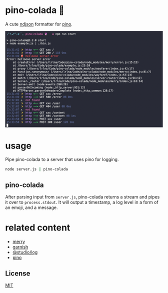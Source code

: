 # pino-colada 🍹
A cute [ndjson](http://ndjson.org) formatter for [pino](https://github.com/pinojs/pino). 

![pino-colada](./pino-colada.png)

# usage
Pipe pino-colada to a server that uses pino for logging.

```bash
node server.js | pino-colada
```

## pino-colada
After parsing input from `server.js`, pino-colada returns a stream and pipes it
over to `process.stdout`. It will output a timestamp, a log level in a form of
an emoji, and a message.

# related content
- [merry](https://github.com/yoshuawuyts/merry)
- [garnish](https://github.com/mattdesl/garnish)
- [@studio/log](https://github.com/javascript-studio/studio-log)
- [pino](https://github.com/pinojs/pino)

## License
[MIT](https://tldrlegal.com/license/mit-license)
